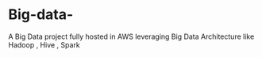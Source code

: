 # Big-data-
A Big Data project fully hosted in AWS leveraging Big Data Architecture like Hadoop , Hive , Spark 
